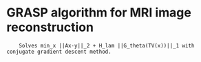 # GRASP algorithm for MRI image reconstruction
        Solves min_x ||Ax-y||_2 + H_lam ||G_theta(TV(x))||_1 with conjugate gradient descent method.
